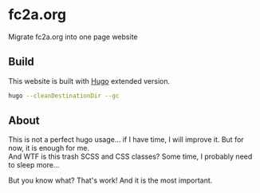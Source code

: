 # fc2a.org
Migrate fc2a.org into one page website

## Build
This website is built with [Hugo](https://gohugo.io/) extended version.
```bash
hugo --cleanDestinationDir --gc
```

## About
This is not a perfect hugo usage... if I have time, I will improve it. But for now, it is enough for me.   
And WTF is this trash SCSS and CSS classes? Some time, I probably need to sleep more...

But you know what? That's work! And it is the most important.